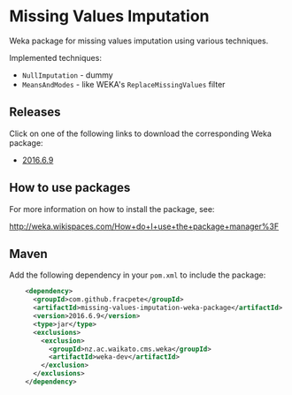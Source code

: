 Missing Values Imputation
=========================

Weka package for missing values imputation using various techniques.

Implemented techniques:
* `NullImputation` - dummy
* `MeansAndModes` - like WEKA's `ReplaceMissingValues` filter


Releases
--------

Click on one of the following links to download the corresponding Weka package:

* [2016.6.9](https://github.com/fracpete/missing-values-imputation-weka-package/releases/download/v2016.6.9/missing-values-imputation-2016.6.9.zip)


How to use packages
-------------------

For more information on how to install the package, see:

http://weka.wikispaces.com/How+do+I+use+the+package+manager%3F


Maven
-----

Add the following dependency in your `pom.xml` to include the package:

```xml
    <dependency>
      <groupId>com.github.fracpete</groupId>
      <artifactId>missing-values-imputation-weka-package</artifactId>
      <version>2016.6.9</version>
      <type>jar</type>
      <exclusions>
        <exclusion>
          <groupId>nz.ac.waikato.cms.weka</groupId>
          <artifactId>weka-dev</artifactId>
        </exclusion>
      </exclusions>
    </dependency>
```

